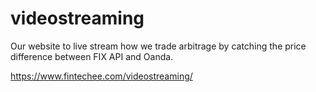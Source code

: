 # videostreaming
Our website to live stream how we trade arbitrage by catching the price difference between FIX API and Oanda.

https://www.fintechee.com/videostreaming/
